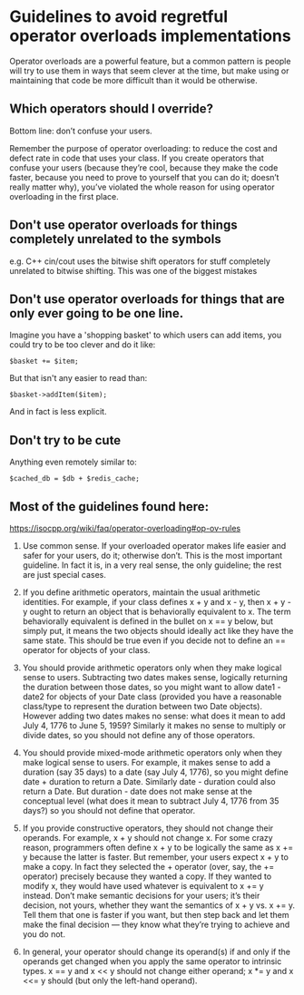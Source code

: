 # Guidelines to avoid regretful operator overloads implementations

Operator overloads are a powerful feature, but a common pattern is people will try to use them in ways that seem clever at the time, but 
make using or maintaining that code be more difficult than it would be otherwise.


## Which operators should I override? 

Bottom line: don’t confuse your users.
 
Remember the purpose of operator overloading: to reduce the cost and defect rate in code that uses your class. If you create operators
that confuse your users (because they’re cool, because they make the code faster, because you need to prove to yourself that you can do
it; doesn’t really matter why), you’ve violated the whole reason for using operator overloading in the first place.


## Don't use operator overloads for things completely unrelated to the symbols

e.g. C++ cin/cout uses the bitwise shift operators for stuff completely unrelated to bitwise shifting. This was one of the biggest mistakes

## Don't use operator overloads for things that are only ever going to be one line.

Imagine you have a 'shopping basket' to which users can add items, you could try to be too clever and do it like:

```
$basket += $item;
```

But that isn't any easier to read than:

```
$basket->addItem($item);
```

And in fact is less explicit.


## Don't try to be cute

Anything even remotely similar to:

```
$cached_db = $db + $redis_cache;
```

## Most of the guidelines found here:

https://isocpp.org/wiki/faq/operator-overloading#op-ov-rules

1. Use common sense. If your overloaded operator makes life easier and safer for your users, do it; otherwise don’t. This is the most important guideline. In fact it is, in a very real sense, the only guideline; the rest are just special cases.

2. If you define arithmetic operators, maintain the usual arithmetic identities. For example, if your class defines x + y and x - y, then x + y - y ought to return an object that is behaviorally equivalent to x. The term behaviorally equivalent is defined in the bullet on x == y below, but simply put, it means the two objects should ideally act like they have the same state. This should be true even if you decide not to define an == operator for objects of your class.

3. You should provide arithmetic operators only when they make logical sense to users. Subtracting two dates makes sense, logically returning the duration between those dates, so you might want to allow date1 - date2 for objects of your Date class (provided you have a reasonable class/type to represent the duration between two Date objects). However adding two dates makes no sense: what does it mean to add July 4, 1776 to June 5, 1959? Similarly it makes no sense to multiply or divide dates, so you should not define any of those operators.

4. You should provide mixed-mode arithmetic operators only when they make logical sense to users. For example, it makes sense to add a duration (say 35 days) to a date (say July 4, 1776), so you might define date + duration to return a Date. Similarly date - duration could also return a Date. But duration - date does not make sense at the conceptual level (what does it mean to subtract July 4, 1776 from 35 days?) so you should not define that operator.

6. If you provide constructive operators, they should not change their operands. For example, x + y should not change x. For some crazy reason, programmers often define x + y to be logically the same as x += y because the latter is faster. But remember, your users expect x + y to make a copy. In fact they selected the + operator (over, say, the += operator) precisely because they wanted a copy. If they wanted to modify x, they would have used whatever is equivalent to x += y instead. Don’t make semantic decisions for your users; it’s their decision, not yours, whether they want the semantics of x + y vs. x += y. Tell them that one is faster if you want, but then step back and let them make the final decision — they know what they’re trying to achieve and you do not.

7. In general, your operator should change its operand(s) if and only if the operands get changed when you apply the same operator to intrinsic types. x == y and x << y should not change either operand; x *= y and x <<= y should (but only the left-hand operand).




